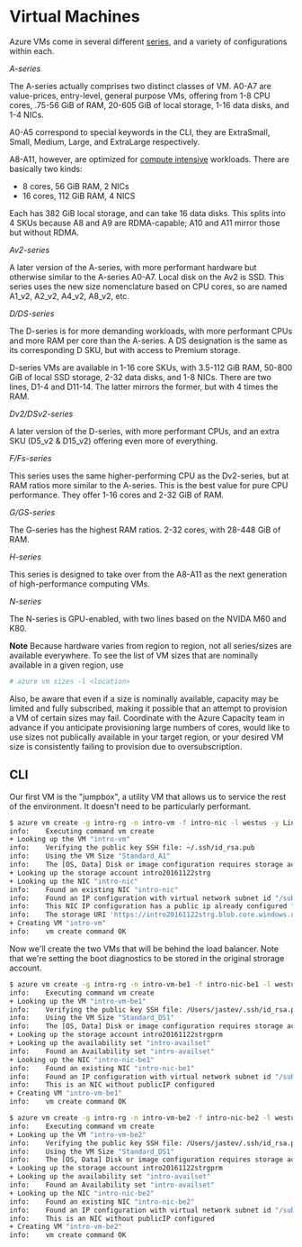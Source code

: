 Virtual Machines
================

Azure VMs come in several different [series](https://docs.microsoft.com/en-us/azure/virtual-machines/virtual-machines-linux-sizes?toc=%2fazure%2fvirtual-machines%2flinux%2ftoc.json),
and a variety of configurations within each.

_A-series_

The A-series actually comprises two distinct classes of VM.  A0-A7 are
value-prices, entry-level, general purpose VMs, offering from 1-8 CPU cores,
.75-56 GiB of RAM, 20-605 GiB of local storage, 1-16 data disks, and 1-4
NICs.

A0-A5 correspond to special keywords in the CLI, they are ExtraSmall, Small,
Medium, Large, and ExtraLarge respectively.

A8-A11, however, are optimized for [compute intensive](https://docs.microsoft.com/en-us/azure/virtual-machines/virtual-machines-linux-a8-a9-a10-a11-specs?toc=%2fazure%2fvirtual-machines%2flinux%2ftoc.json) workloads.  There are
basically two kinds:

* 8 cores, 56 GiB RAM, 2 NICs
* 16 cores, 112 GiB RAM, 4 NICS

Each has 382 GiB local storage, and can take 16 data disks.  This splits into
4 SKUs because A8 and A9 are RDMA-capable; A10 and A11 mirror those but 
without RDMA.

_Av2-series_

A later version of the A-series, with more performant hardware but otherwise
similar to the A-series A0-A7.  Local disk on the Av2 is SSD.  This series
uses the new size nomenclature based on CPU cores, so are named A1_v2, A2_v2,
A4_v2, A8_v2, etc.

_D/DS-series_

The D-series is for more demanding workloads, with more performant CPUs and
more RAM per core than the A-series.  A DS designation is the same as its
corresponding D SKU, but with access to Premium storage.

D-series VMs are available in 1-16 core SKUs, with 3.5-112 GiB RAM, 50-800
GiB of local SSD storage, 2-32 data disks, and 1-8 NICs.  There are two
lines, D1-4 and D11-14.  The latter mirrors the former, but with 4 times the
RAM.

_Dv2/DSv2-series_

A later version of the D-series, with more performant CPUs, and an extra SKU
(D5_v2 & D15_v2) offering even more of everything.

_F/Fs-series_

This series uses the same higher-performing CPU as the Dv2-series, but
at RAM ratios more similar to the A-series.  This is the best value for
pure CPU performance.  They offer 1-16 cores and 2-32 GiB of RAM.

_G/GS-series_

The G-series has the highest RAM ratios.  2-32 cores, with 28-448 GiB
of RAM.

_H-series_

This series is designed to take over from the A8-A11 as the next generation
of high-performance computing VMs.

_N-series_

The N-series is GPU-enabled, with two lines based on the NVIDA M60 and K80.

**Note** Because hardware varies from region to region, not all series/sizes
are available everywhere.  To see the list of VM sizes that are nominally
available in a given region, use

```bash
# azure vm sizes -l <location>
```

Also, be aware that even if a size is nominally available, capacity may be
limited and fully subscribed, making it possible that an attempt to provision
a VM of certain sizes may fail.  Coordinate with the Azure Capacity team in
advance if you anticipate provisioning large numbers of cores, would like
to use sizes not publically available in your target region, or your desired
VM size is consistently failing to provision due to oversubscription.

## CLI

Our first VM is the "jumpbox", a utility VM that allows us to service the
rest of the environment.  It doesn't need to be particularly performant.

```bash
$ azure vm create -g intro-rg -n intro-vm -f intro-nic -l westus -y Linux -Q UbuntuLTS -u intro -M ~/.ssh/id_rsa.pub -z Standard_A1 -o intro20161122strg  -d intro.vhd
info:    Executing command vm create
+ Looking up the VM "intro-vm"                                                 
info:    Verifying the public key SSH file: ~/.ssh/id_rsa.pub
info:    Using the VM Size "Standard_A1"
info:    The [OS, Data] Disk or image configuration requires storage account
+ Looking up the storage account intro20161122strg                             
+ Looking up the NIC "intro-nic"                                               
info:    Found an existing NIC "intro-nic"
info:    Found an IP configuration with virtual network subnet id "/subscriptions/25b347b0-e6dd-45c1-bb11-529e36438d8f/resourceGroups/intro-rg/providers/Microsoft.Network/virtualNetworks/intro-vnet/subnets/intro-subnet-10-0" in the NIC "intro-nic"
info:    This NIC IP configuration has a public ip already configured "/subscriptions/25b347b0-e6dd-45c1-bb11-529e36438d8f/resourcegroups/intro-rg/providers/microsoft.network/publicipaddresses/intro-pip", any public ip parameters if provided, will be ignored.
info:    The storage URI 'https://intro20161122strg.blob.core.windows.net/' will be used for boot diagnostics settings, and it can be overwritten by the parameter input of '--boot-diagnostics-storage-uri'.
+ Creating VM "intro-vm"                                                       
info:    vm create command OK
```

Now we'll create the two VMs that will be behind the load balancer.  Note that
we're setting the boot diagnostics to be stored in the original strorage
account.

```bash
$ azure vm create -g intro-rg -n intro-vm-be1 -f intro-nic-be1 -l westus -y Linux -Q UbuntuLTS -u intro -M ~/.ssh/id_rsa.pub -z Standard_DS1 -o intro20161122strgprm -d intro-be1.vhd -r intro-availset --boot-diagnostics-storage-uri https://intro20161122strg.blob.core.windows.net/
info:    Executing command vm create
+ Looking up the VM "intro-vm-be1"                                             
info:    Verifying the public key SSH file: /Users/jastev/.ssh/id_rsa.pub
info:    Using the VM Size "Standard_DS1"
info:    The [OS, Data] Disk or image configuration requires storage account
+ Looking up the storage account intro20161122strgprm                          
+ Looking up the availability set "intro-availset"                             
info:    Found an Availability set "intro-availset"
+ Looking up the NIC "intro-nic-be1"                                           
info:    Found an existing NIC "intro-nic-be1"
info:    Found an IP configuration with virtual network subnet id "/subscriptions/25b347b0-e6dd-45c1-bb11-529e36438d8f/resourceGroups/intro-rg/providers/Microsoft.Network/virtualNetworks/intro-vnet/subnets/intro-subnet-10-1" in the NIC "intro-nic-be1"
info:    This is an NIC without publicIP configured
+ Creating VM "intro-vm-be1"                                                   
info:    vm create command OK
```

```bash
$ azure vm create -g intro-rg -n intro-vm-be2 -f intro-nic-be2 -l westus -y Linux -Q UbuntuLTS -u intro -M ~/.ssh/id_rsa.pub -z Standard_DS1 -o intro20161122strgprm -d intro-be2.vhd -r intro-availset --boot-diagnostics-storage-uri https://intro20161122strg.blob.core.windows.net/
info:    Executing command vm create
+ Looking up the VM "intro-vm-be2"                                             
info:    Verifying the public key SSH file: /Users/jastev/.ssh/id_rsa.pub
info:    Using the VM Size "Standard_DS1"
info:    The [OS, Data] Disk or image configuration requires storage account
+ Looking up the storage account intro20161122strgprm                          
+ Looking up the availability set "intro-availset"                             
info:    Found an Availability set "intro-availset"
+ Looking up the NIC "intro-nic-be2"                                           
info:    Found an existing NIC "intro-nic-be2"
info:    Found an IP configuration with virtual network subnet id "/subscriptions/25b347b0-e6dd-45c1-bb11-529e36438d8f/resourceGroups/intro-rg/providers/Microsoft.Network/virtualNetworks/intro-vnet/subnets/intro-subnet-10-1" in the NIC "intro-nic-be2"
info:    This is an NIC without publicIP configured
+ Creating VM "intro-vm-be2"                                                   
info:    vm create command OK
```
